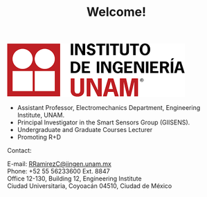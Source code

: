 ﻿---
layout: post
title: Welcome!
---
![sas](/figures/iingen1.png)


* Assistant Professor, Electromechanics Department, Engineering Institute, UNAM.
* Principal Investigator in the Smart Sensors Group (GIISENS).
* Undergraduate and Graduate Courses Lecturer
* Promoting R+D

Contact:

E-mail: <RRamirezC@iingen.unam.mx> <br/>
Phone: +52 55 56233600 Ext. 8847 <br/>
Office 12-130, Building 12, Engineering Institute <br/>
Ciudad Universitaria, Coyoacán 04510, Ciudad de México <br/>
